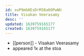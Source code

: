 ```yaml
---
id: xuP9mb0EsDrM38a6OPwWU
title: Visakan Veerasamy
desc: ''
updated: 1639759165177
created: 1639759165177
---
```



- [[person]] - Visakan Veerasamy
- appeared 1x at the stoa
